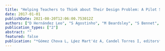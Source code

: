 ```yaml
---
title: "Helping Teachers to Think about Their Design Problem: A Pilot Study to Stimulate Design Thinking"
date: 2017-01-01
publishDate: 2021-08-20T12:06:00.753012Z
authors: ["D Hernández Leo", "S Agostinho", "M Beardsley", "S Bennet", "Lori Lockyer"]
publication_types: ["2"]
abstract: ""
featured: false
publication: "*Gómez Chova L, Lṕez Mart'éz A, Candel Torres I, editors*"
---
```


